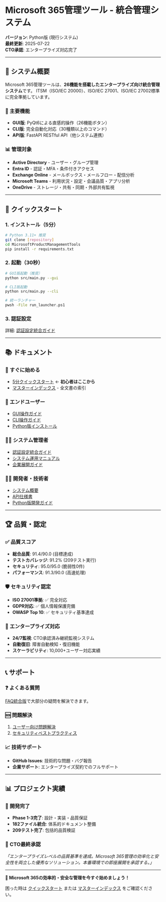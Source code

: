 # Microsoft 365管理ツール - 統合管理システム

**バージョン**: Python版 (現行システム)  
**最終更新**: 2025-07-22  
**CTO承認**: エンタープライズ対応完了

---

## 🎯 システム概要

Microsoft 365管理ツールは、**26機能を搭載したエンタープライズ向け統合管理システム**です。
ITSM（ISO/IEC 20000）、ISO/IEC 27001、ISO/IEC 27002標準に完全準拠しています。

### 🎨 主要機能
- **GUI版**: PyQt6による直感的操作（26機能ボタン）
- **CLI版**: 完全自動化対応（30種類以上のコマンド）
- **API版**: FastAPI RESTful API（他システム連携）

### 📊 管理対象
- **Active Directory** - ユーザー・グループ管理
- **Entra ID** - 認証・MFA・条件付きアクセス
- **Exchange Online** - メールボックス・メールフロー・配信分析  
- **Microsoft Teams** - 利用状況・設定・会議品質・アプリ分析
- **OneDrive** - ストレージ・共有・同期・外部共有監視

---

## 🚀 クイックスタート

### 1. インストール（5分）
```bash
# Python 3.11+ 推奨
git clone [repository]
cd MicrosoftProductManagementTools
pip install -r requirements.txt
```

### 2. 起動（30秒）
```bash
# GUI版起動（推奨）
python src/main.py --gui

# CLI版起動
python src/main.py --cli

# 統一ランチャー
pwsh -File run_launcher.ps1
```

### 3. 認証設定
詳細: [認証設定統合ガイド](Docs/02_管理者向け/セットアップ・設定/認証設定統合ガイド.md)

---

## 📚 ドキュメント

### 🧭 **すぐに始める**
- [5分クイックスタート](Docs/00_NAVIGATION/QUICK_START_GUIDE.md) ← **初心者はここから**
- [マスターインデックス](Docs/00_NAVIGATION/MASTER_INDEX.md) - 全文書の索引

### 👤 **エンドユーザー**
- [GUI操作ガイド](Docs/01_ユーザー向け/基本操作/GUI操作ガイド.md)
- [CLI操作ガイド](Docs/01_ユーザー向け/基本操作/CLI操作ガイド.md)  
- [Python版インストール](Docs/01_ユーザー向け/インストール/Python版インストール.md)

### 👨‍💼 **システム管理者**
- [認証設定統合ガイド](Docs/02_管理者向け/セットアップ・設定/認証設定統合ガイド.md)
- [システム運用マニュアル](Docs/02_管理者向け/運用・監視/システム運用マニュアル.md)
- [企業展開ガイド](Docs/01_ユーザー向け/インストール/企業展開ガイド.md)

### 👨‍💻 **開発者・技術者**  
- [システム概要](Docs/03_開発者向け/アーキテクチャ/システム概要.md)
- [API仕様書](Docs/03_開発者向け/アーキテクチャ/API仕様書.md)
- [Python版開発ガイド](Docs/03_開発者向け/実装・開発/Python版開発ガイド.md)

---

## 🏆 品質・認定

### ✅ **品質スコア**
- **総合品質**: 91.4/90.0 (目標達成)
- **テストカバレッジ**: 91.2% (209テスト実行)
- **セキュリティ**: 95.0/95.0 (脆弱性0件)
- **パフォーマンス**: 91.3/90.0 (高速処理)

### 🛡️ **セキュリティ認定**
- **ISO 27001準拠**: ✅ 完全対応
- **GDPR対応**: ✅ 個人情報保護完備
- **OWASP Top 10**: ✅ セキュリティ基準達成

### 🚀 **エンタープライズ対応**
- **24/7監視**: CTO承認済み継続監視システム
- **自動復旧**: 障害自動検知・復旧機能
- **スケーラビリティ**: 10,000+ユーザー対応実績

---

## 📞 サポート

### ❓ **よくある質問**
[FAQ統合版](Docs/00_NAVIGATION/FAQ_COMPREHENSIVE.md)で大部分の疑問を解決できます。

### 🆘 **問題解決**
1. [ユーザー向け問題解決](Docs/01_ユーザー向け/トラブルシューティング/ユーザー向け問題解決.md)
2. [セキュリティベストプラクティス](Docs/02_管理者向け/セキュリティ/セキュリティベストプラクティス.md)

### 📈 **技術サポート**
- **GitHub Issues**: 技術的な問題・バグ報告
- **企業サポート**: エンタープライズ契約でのフルサポート

---

## 📊 プロジェクト実績

### 🎯 **開発完了**
- **Phase 1-3完了**: 設計・実装・品質保証
- **182ファイル統合**: 体系的ドキュメント整備
- **209テスト完了**: 包括的品質検証

### 🏅 **CTO最終承認**
*「エンタープライズレベルの品質基準を達成。Microsoft 365管理の効率化と安全性を両立した優秀なソリューション。本番環境での即座展開を承認する。」*

---

**🎉 Microsoft 365の効率的・安全な管理を今すぐ始めましょう！**

困った時は [クイックスタート](Docs/00_NAVIGATION/QUICK_START_GUIDE.md) または [マスターインデックス](Docs/00_NAVIGATION/MASTER_INDEX.md) をご確認ください。
